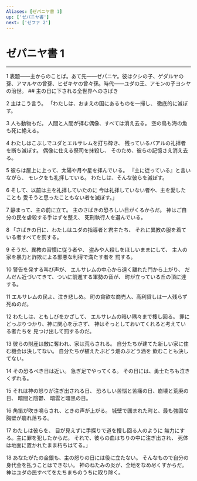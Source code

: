 ```yaml
---
Aliases: [ゼパニヤ書 1]
up: ['ゼパニヤ書']
next: ['ゼファ 2']
---
```

# ゼパニヤ書 1

***




1 
表題――主からのことば。あて先――ゼパニヤ。彼はクシの子、ゲダルヤの孫、アマルヤの曾孫、ヒゼキヤの曾々孫。時代――ユダの王、アモンの子ヨシヤの治世。 ## 主の日に下される全世界へのさばき 



2 
主はこう言う。 「わたしは、おまえの国にあるものを一掃し、 徹底的に滅ぼす。 



3 
人も動物もだ。 人間と人間が拝む偶像、すべては消え去る。 空の鳥も海の魚も死に絶える。 



4 
わたしはこぶしでユダとエルサレムを打ち砕き、 残っているバアルの礼拝者を断ち滅ぼす。 偶像に仕える祭司を抹殺し、 そのため、彼らの記憶さえ消え去る。 



5 
彼らは屋上に上って、太陽や月や星を拝んでいる。 『主に従っている』と言いながら、 モレクをも礼拝している。 わたしは、そんな彼らを滅ぼす。 



6 
そして、以前は主を礼拝していたのに 今は礼拝していない者や、主を愛したことも 愛そうと思ったこともない者を滅ぼす。」 



7 
静まって、主の前に立て。 主のさばきの恐ろしい日がくるからだ。 神はご自分の民を虐殺する手はずを整え、 死刑執行人を選んでいる。 



8 
「さばきの日に、わたしはユダの指導者と君主たち、 それに異教の服を着ている者すべてを罰する。 



9 
そうだ、異教の習慣に従う者や、 盗みや人殺しをほしいままにして、 主人の家を暴力と詐欺による邪悪な利得で満たす者を 罰する。 



10 
警告を発する叫び声が、 エルサレムの中心から遠く離れた門から上がり、 だんだん近づいてきて、ついに前進する軍勢の音が、 町が立っている丘の頂に達する。 



11 
エルサレムの民よ、泣き悲しめ。 町の貪欲な商売人、高利貸しは一人残らず死ぬのだ。 



12 
わたしは、ともしびをかざして、 エルサレムの暗い隅々まで捜し回る。 罪にどっぷりつかり、神に関心を示さず、 神はそっとしておいてくれると考えている者たちを 見つけ出して罰するのだ。 



13 
彼らの財産は敵に奪われ、家は荒らされる。 自分たちが建てた新しい家に住む機会は決してない。 自分たちが植えたぶどう畑のぶどう酒を 飲むことも決してない。 



14 
その恐るべき日は近い。 急ぎ足でやってくる。 その日には、勇士たちも泣きくずれる。 



15 
それは神の怒りが注ぎ出される日、 恐ろしい苦悩と苦痛の日、崩壊と荒廃の日、 暗闇と陰鬱、 暗雲と暗黒の日。 



16 
角笛が吹き鳴らされ、ときの声が上がる。 城壁で囲まれた町と、最も強固な胸壁が崩れ落ちる。 



17 
わたしは彼らを、 目が見えずに手探りで道を捜し回る人のように 無力にする。主に罪を犯したからだ。 それで、彼らの血はちりの中に注ぎ出され、 死体は地面に置かれたまま朽ちはてる。」 



18 
あなたがたの金銀も、主の怒りの日には役に立たない。 そんなもので自分の身代金を払うことはできない。 神のねたみの炎が、全地をなめ尽くすからだ。 神はユダの民すべてをたちまちのうちに取り除く。
